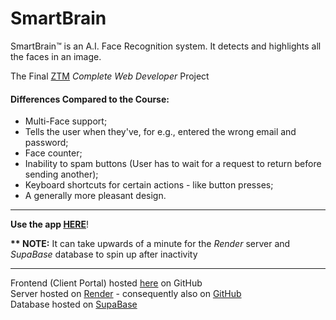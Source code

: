 # SmartBrain

SmartBrain™ is an A.I. Face Recognition system. It detects and highlights all the faces in an image.

The Final [ZTM](https://zerotomastery.io/) *Complete Web Developer* Project

#### Differences Compared to the Course:
- Multi-Face support;
- Tells the user when they've, for e.g., entered the wrong email and password;
- Face counter;
- Inability to spam buttons (User has to wait for a request to return before sending another);
- Keyboard shortcuts for certain actions - like button presses;
- A generally more pleasant design.


---


**Use the app [HERE](https://originaluncompiled.github.io/smartbrain/)**!

__** NOTE:__ It can take upwards of a minute for the *Render* server and *SupaBase* database to spin up after inactivity


---


Frontend (Client Portal) hosted [here](https://github.com/originaluncompiled/smartbrain) on GitHub<br>
Server hosted on [Render](https://render.com/) - consequently also on [GitHub](https://github.com/originaluncompiled/smartbrainapi)<br>
Database hosted on [SupaBase](https://supabase.com/)<br>
